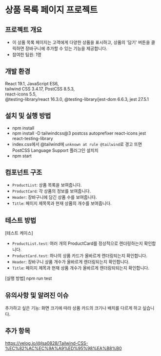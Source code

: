 # 상품 목록 페이지 프로젝트

## 프로젝트 개요

- 이 상품 목록 페이지는 고객에게 다양한 상품을 표시하고, 상품의 '담기' 버튼을 클릭하면 장바구니에 추가할 수 있는 기능을 제공합니다.
- 참여한 팀원: 1명

## 개발 환경

React 19.1, JavaScript ES6,<br>
tailwind CSS 3.4.17, PostCSS 8.5.3,<br>
react-icons 5.5,<br>
@testing-library/react 16.3.0, @testing-library/jest-dom 6.6.3, jest 27.5.1

## 설치 및 실행 방법

- npm install
- npm install -D tailwindcss@3 postcss autoprefixer react-icons jest react-testing-library
- index.css에서 @tailwind에 `unknown at rule @tailwind`로 경고 뜨면 PostCSS Language Support 플러그인 설치치
- npm start

## 컴포넌트 구조

- `ProductList`: 상품 목록을 보여줍니다.
- `ProductCard`: 각 상품의 정보를 보여줍니다.
- `Header`: 장바구니에 담긴 상품 수를 보여줍니다.
- `Title`: 페이지 제목목과 현재 상품의 개수를 보여줍니다.

## 테스트 방법

[테스트 케이스]
- `ProductList.test`: 여러 개의 ProductCard를 정상적으로 렌더링하는지 확인합니다.
- `ProductCard.test`: 하나의 상품 카드가 올바르게 렌더링되는지 확인합니다.
- `Header`: 장바구니 상품 개수가 올바르게 렌더링되는지 확인합니다.
- `Title`: 페이지 제목과 현재 상품 개수가 올바르게 렌더링되되는지 확인합니다.

[실행 방법]
npm run test

## 유의사항 및 알려진 이슈

추가하고 싶은 기능: 화면 크기에 따라 상품 카드의 크기나 배치를 다르게 하고 싶습니다.

## 추가 항목

https://velog.io/@lsa0828/Tailwind-CSS-%EC%82%AC%EC%9A%A9%ED%95%98%EA%B8%B0
